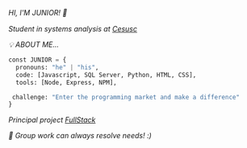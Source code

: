 
                                                                                                                                          
 *HI, I'M JUNIOR! 👏* ㅤㅤㅤㅤㅤㅤㅤㅤㅤㅤㅤㅤㅤㅤㅤㅤㅤㅤㅤㅤㅤㅤㅤ


*Student in systems analysis at [Cesusc](https://cesusc.edu.br)*

*💡 ABOUT ME...*
```py
const JUNIOR = {
  pronouns: "he" | "his",
  code: [Javascript, SQL Server, Python, HTML, CSS],
  tools: [Node, Express, NPM],

 challenge: "Enter the programming market and make a difference"
}
```
*Principal project [FullStack](https://lcfjunior.github.io/FULL-STACK/FRONTEND/frontend/index.html)*

*🤝 Group work can always resolve needs! :)*
